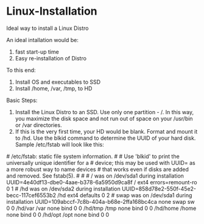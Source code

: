 # Linux-Installation
Ideal way to install a Linux Distro

An ideal intallation would be:
1.  fast start-up time
2.  Easy re-installation of Distro

To this end:
1.  Install OS and executables to SSD
2.  Install /home, /var, /tmp, to HD

Basic Steps:
1.  Install the Linux Distro to an SSD. Use only one partition - /. In this way, you maximize the disk space and not run out of space on your /usr/bin or /var directories.
2.  If this is the very first time, your HD would be blank. Format and mount it to /hd. Use the blkid command to determine the UUID of your hard disk. Sample /etc/fstab will look like this:

\# /etc/fstab: static file system information.
\#
\# Use 'blkid' to print the universally unique identifier for a
\# device; this may be used with UUID= as a more robust way to name devices
\# that works even if disks are added and removed. See fstab(5).
\#
\# <file system> <mount point>   <type>  <options>       <dump>  <pass>
\# / was on /dev/sda1 during installation
UUID=4e40df13-dbe0-4aae-b378-6a5950d9ca8f /               ext4    errors=remount-ro 0       1
\# /hd was on /dev/sda2 during installation
UUID=858d78e2-550f-45e2-becc-117cef6553b2 /hd             ext4    defaults        0       2
\# swap was on /dev/sda1 during installation
UUID=109abccf-7c8b-404a-b68e-2ffa168bc4ca none            swap    sw              0       0
/hd/var      /var     none    bind       0     0
/hd/tmp      /tmp     none    bind       0     0
/hd/home     /home    none    bind       0     0
/hd/opt      /opt     none    bind       0     0
  



